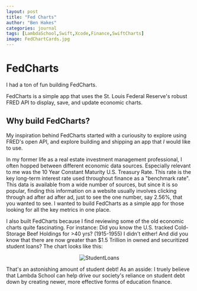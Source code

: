 ```yaml
---
layout: post
title: "Fed Charts"
author: "Ben Hakes"
categories: journal
tags: [LambdaSchool,Swift,Xcode,Finance,SwiftCharts]
image: FedChartCards.jpg
---
```


# FedCharts
I had a ton of fun building FedCharts. 

FedCharts is a simple app that uses the St. Louis Federal Reserve's robust FRED API to display, save, and update economic charts.

## Why build FedCharts?
My inspiration behind FedCharts started with a curiousity to explore using FRED's open API, and explore building and shipping an app that _I_ would like to use.

In my former life as a real estate investment management professional, I often hopped between different economic data sources. Especially relevant to me was the 10 Year Constant Maturity U.S. Treasury Rate. This rate is the key long-term interest rate used throughout finance as a "benchmark rate". This data is available from a wide number of sources, but since it is so popular, finding this information on a website usually involves clicking through ad after ad after ad, just to see the one number, say 2.56%, that you wanted to see. I wanted to build FedCharts as a simple app for those looking for all the key metrics in one place.

I also built FedCharts because I find reviewing some of the old economic charts quite fascinating. For instance: Did you know the U.S. tracked Cold-Storage Beef Holdings for >40 yrs? (1915-1955) I didn't either! And did you know that there are now greater than $1.5 Trillion in owned and securitized student loans? The chart looks like this:
<div align="center"><img src="./assets/StudentLoans.png" alt="StudentLoans"></div>

That's an astonishing amount of student debt! As an asside: I truely believe that Lambda School can help drive our society's reliance on student debt down by creating newer, more effective forms of education finance.

